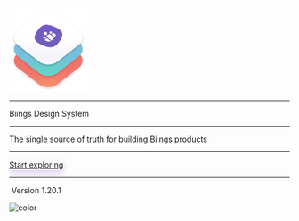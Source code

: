 <!-- _coverpage.md -->

<div class="container">
    <div class="columns is-centered">
        <div class="column is-four-fifths is-gapless">
            <div class="box">
                <img src="media/bds.png" width="140" class="no-zoom"/>
                <hr class="is-invisible is-small"/>
                <span class="title is-0 is-serif">Biings Design System</span>
                <hr class="is-smaller">
                <div class="subtitle is-4 has-text-grey-dark">The single source of truth for building Biings products</div>
                <hr>
                <a href="#/?id=main" class="button is-primary is-medium is-beefy" style="box-shadow: 0 7px 13px rgba(129, 91, 195,0.25)">Start exploring</a>
                <hr class="is-smaller">
                <div class="has-text-grey is-size-7">&nbsp;Version 1.20.1</div>
            </div>
        </div>
    </div>
</div>

<!-- background color -->
![color](#f9f8fc)